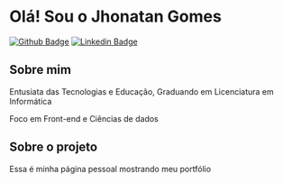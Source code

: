 # Olá! Sou o Jhonatan Gomes

[![Github Badge](https://img.shields.io/badge/-Github-000?style=flat-square&logo=Github&logoColor=white&link=https://https://github.com/jnt-gomes)](https://github.com/jnt-gomes)
[![Linkedin Badge](https://img.shields.io/badge/-LinkedIn-blue?style=flat-square&logo=Linkedin&logoColor=white&link=https://www.https://www.linkedin.com/in/jhonatan-gomes-b40049177/)](https://www.linkedin.com/in/jhonatan-gomes-b40049177/)

## Sobre mim
Entusiata das Tecnologias e Educação, Graduando em Licenciatura em Informática

Foco em Front-end e Ciências de dados 

## Sobre o projeto
Essa é minha página pessoal mostrando meu portfólio



